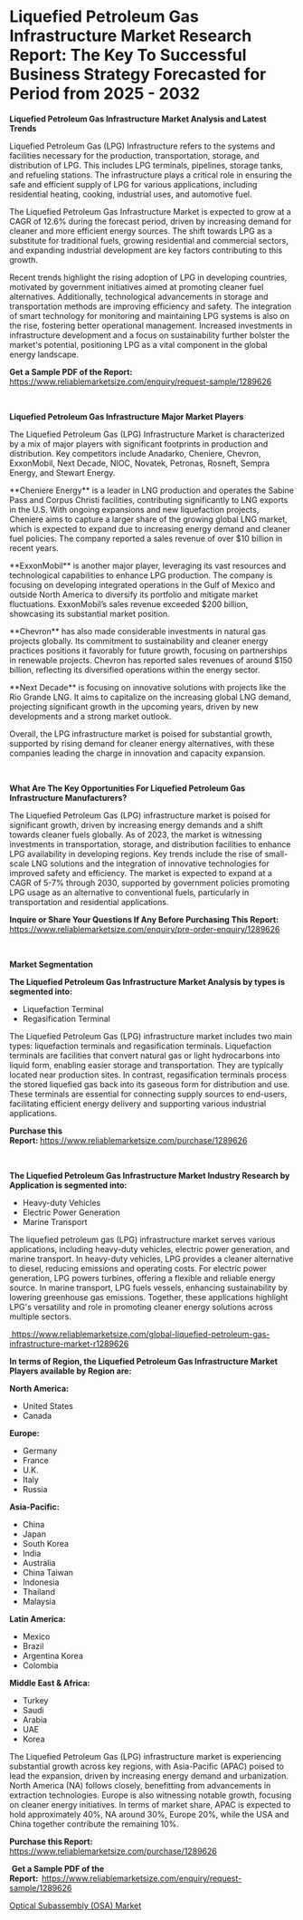 <p><h1>Liquefied Petroleum Gas Infrastructure Market Research Report: The Key To Successful Business Strategy Forecasted for Period from 2025 - 2032</h1></p><p><strong>Liquefied Petroleum Gas Infrastructure Market Analysis and Latest Trends</strong></p>
<p><p>Liquefied Petroleum Gas (LPG) Infrastructure refers to the systems and facilities necessary for the production, transportation, storage, and distribution of LPG. This includes LPG terminals, pipelines, storage tanks, and refueling stations. The infrastructure plays a critical role in ensuring the safe and efficient supply of LPG for various applications, including residential heating, cooking, industrial uses, and automotive fuel.</p><p>The Liquefied Petroleum Gas Infrastructure Market is expected to grow at a CAGR of 12.6% during the forecast period, driven by increasing demand for cleaner and more efficient energy sources. The shift towards LPG as a substitute for traditional fuels, growing residential and commercial sectors, and expanding industrial development are key factors contributing to this growth. </p><p>Recent trends highlight the rising adoption of LPG in developing countries, motivated by government initiatives aimed at promoting cleaner fuel alternatives. Additionally, technological advancements in storage and transportation methods are improving efficiency and safety. The integration of smart technology for monitoring and maintaining LPG systems is also on the rise, fostering better operational management. Increased investments in infrastructure development and a focus on sustainability further bolster the market's potential, positioning LPG as a vital component in the global energy landscape.</p></p>
<p><strong>Get a Sample PDF of the Report:&nbsp;</strong> <a href="https://www.reliablemarketsize.com/enquiry/request-sample/1289626?utm_campaign=1991&utm_medium=2&utm_source=Github&utm_content=ia&utm_term=16012025&utm_id=liquefied-petroleum-gas-infrastructure">https://www.reliablemarketsize.com/enquiry/request-sample/1289626</a></p>
<p>&nbsp;</p>
<p><strong>Liquefied Petroleum Gas Infrastructure Major Market Players</strong></p>
<p><p>The Liquefied Petroleum Gas (LPG) Infrastructure Market is characterized by a mix of major players with significant footprints in production and distribution. Key competitors include Anadarko, Cheniere, Chevron, ExxonMobil, Next Decade, NIOC, Novatek, Petronas, Rosneft, Sempra Energy, and Stewart Energy. </p><p>**Cheniere Energy** is a leader in LNG production and operates the Sabine Pass and Corpus Christi facilities, contributing significantly to LNG exports in the U.S. With ongoing expansions and new liquefaction projects, Cheniere aims to capture a larger share of the growing global LNG market, which is expected to expand due to increasing energy demand and cleaner fuel policies. The company reported a sales revenue of over $10 billion in recent years.</p><p>**ExxonMobil** is another major player, leveraging its vast resources and technological capabilities to enhance LPG production. The company is focusing on developing integrated operations in the Gulf of Mexico and outside North America to diversify its portfolio and mitigate market fluctuations. ExxonMobil’s sales revenue exceeded $200 billion, showcasing its substantial market position.</p><p>**Chevron** has also made considerable investments in natural gas projects globally. Its commitment to sustainability and cleaner energy practices positions it favorably for future growth, focusing on partnerships in renewable projects. Chevron has reported sales revenues of around $150 billion, reflecting its diversified operations within the energy sector.</p><p>**Next Decade** is focusing on innovative solutions with projects like the Rio Grande LNG. It aims to capitalize on the increasing global LNG demand, projecting significant growth in the upcoming years, driven by new developments and a strong market outlook.</p><p>Overall, the LPG infrastructure market is poised for substantial growth, supported by rising demand for cleaner energy alternatives, with these companies leading the charge in innovation and capacity expansion.</p></p>
<p>&nbsp;</p>
<p><strong>What Are The Key Opportunities For Liquefied Petroleum Gas Infrastructure Manufacturers?</strong></p>
<p><p>The Liquefied Petroleum Gas (LPG) infrastructure market is poised for significant growth, driven by increasing energy demands and a shift towards cleaner fuels globally. As of 2023, the market is witnessing investments in transportation, storage, and distribution facilities to enhance LPG availability in developing regions. Key trends include the rise of small-scale LNG solutions and the integration of innovative technologies for improved safety and efficiency. The market is expected to expand at a CAGR of 5-7% through 2030, supported by government policies promoting LPG usage as an alternative to conventional fuels, particularly in transportation and residential applications.</p></p>
<p><strong>Inquire or Share Your Questions If Any Before Purchasing This Report:</strong> <a href="https://www.reliablemarketsize.com/enquiry/pre-order-enquiry/1289626?utm_campaign=1991&utm_medium=2&utm_source=Github&utm_content=ia&utm_term=16012025&utm_id=liquefied-petroleum-gas-infrastructure">https://www.reliablemarketsize.com/enquiry/pre-order-enquiry/1289626</a></p>
<p>&nbsp;</p>
<p><strong>Market Segmentation</strong></p>
<p><strong>The Liquefied Petroleum Gas Infrastructure Market Analysis by types is segmented into:</strong></p>
<p><ul><li>Liquefaction Terminal</li><li>Regasification Terminal</li></ul></p>
<p><p>The Liquefied Petroleum Gas (LPG) infrastructure market includes two main types: liquefaction terminals and regasification terminals. Liquefaction terminals are facilities that convert natural gas or light hydrocarbons into liquid form, enabling easier storage and transportation. They are typically located near production sites. In contrast, regasification terminals process the stored liquefied gas back into its gaseous form for distribution and use. These terminals are essential for connecting supply sources to end-users, facilitating efficient energy delivery and supporting various industrial applications.</p></p>
<p><strong>Purchase this Report:&nbsp;</strong><a href="https://www.reliablemarketsize.com/purchase/1289626?utm_campaign=1991&utm_medium=2&utm_source=Github&utm_content=ia&utm_term=16012025&utm_id=liquefied-petroleum-gas-infrastructure">https://www.reliablemarketsize.com/purchase/1289626</a></p>
<p>&nbsp;</p>
<p><strong>The Liquefied Petroleum Gas Infrastructure Market Industry Research by Application is segmented into:</strong></p>
<p><ul><li>Heavy-duty Vehicles</li><li>Electric Power Generation</li><li>Marine Transport</li></ul></p>
<p><p>The liquefied petroleum gas (LPG) infrastructure market serves various applications, including heavy-duty vehicles, electric power generation, and marine transport. In heavy-duty vehicles, LPG provides a cleaner alternative to diesel, reducing emissions and operating costs. For electric power generation, LPG powers turbines, offering a flexible and reliable energy source. In marine transport, LPG fuels vessels, enhancing sustainability by lowering greenhouse gas emissions. Together, these applications highlight LPG's versatility and role in promoting cleaner energy solutions across multiple sectors.</p></p>
<p><a href="https://www.reliablemarketsize.com/global-liquefied-petroleum-gas-infrastructure-market-r1289626?utm_campaign=1991&utm_medium=2&utm_source=Github&utm_content=ia&utm_term=16012025&utm_id=liquefied-petroleum-gas-infrastructure">&nbsp;https://www.reliablemarketsize.com/global-liquefied-petroleum-gas-infrastructure-market-r1289626</a></p>
<p><strong>In terms of Region, the Liquefied Petroleum Gas Infrastructure Market Players available by Region are:</strong></p>
<p>
    <p> <strong> North America: </strong>
        <ul>
            <li>United States</li>
            <li>Canada</li>
        </ul>
        </p> 
    <p> <strong> Europe: </strong>
        <ul>
            <li>Germany</li>
            <li>France</li>
            <li>U.K.</li>
            <li>Italy</li>
            <li>Russia</li>
        </ul>
        </p> 
    <p> <strong> Asia-Pacific: </strong>
        <ul>
            <li>China</li>
            <li>Japan</li>
            <li>South Korea</li>
            <li>India</li>
            <li>Australia</li>
            <li>China Taiwan</li>
            <li>Indonesia</li>
            <li>Thailand</li>
            <li>Malaysia</li>
        </ul>
        </p> 
    <p> <strong> Latin America: </strong>
        <ul>
            <li>Mexico</li>
            <li>Brazil</li>
            <li>Argentina Korea</li>
            <li>Colombia</li>
        </ul>
        </p> 
    <p> <strong> Middle East & Africa: </strong>
        <ul>
            <li>Turkey</li>
            <li>Saudi</li>
            <li>Arabia</li>
            <li>UAE</li>
            <li>Korea</li>
        </ul>
    </p>
    </p>
<p><p>The Liquefied Petroleum Gas (LPG) infrastructure market is experiencing substantial growth across key regions, with Asia-Pacific (APAC) poised to lead the expansion, driven by increasing energy demand and urbanization. North America (NA) follows closely, benefitting from advancements in extraction technologies. Europe is also witnessing notable growth, focusing on cleaner energy initiatives. In terms of market share, APAC is expected to hold approximately 40%, NA around 30%, Europe 20%, while the USA and China together contribute the remaining 10%.</p></p>
<p><strong>Purchase this Report: </strong><a href="https://www.reliablemarketsize.com/purchase/1289626?utm_campaign=1991&utm_medium=2&utm_source=Github&utm_content=ia&utm_term=16012025&utm_id=liquefied-petroleum-gas-infrastructure">https://www.reliablemarketsize.com/purchase/1289626</a></p>
<p>&nbsp;<strong>Get a Sample PDF of the Report:&nbsp;&nbsp;</strong><a href="https://www.reliablemarketsize.com/enquiry/request-sample/1289626?utm_campaign=1991&utm_medium=2&utm_source=Github&utm_content=ia&utm_term=16012025&utm_id=liquefied-petroleum-gas-infrastructure">https://www.reliablemarketsize.com/enquiry/request-sample/1289626</a></p>
<p><strong></strong></p>
<p><p><a href="https://github.com/YashRP12/Market-Research-Report-List-7/blob/main/optical-subassembly-osa-market.md?utm_campaign=1991&utm_medium=2&utm_source=Github&utm_content=ia&utm_term=16012025&utm_id=liquefied-petroleum-gas-infrastructure">Optical Subassembly (OSA) Market</a></p></p>